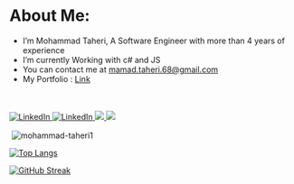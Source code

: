  # About Me:
- I’m Mohammad Taheri, A Software Engineer with more than 4 years of experience
- I’m currently Working with c# and JS<br>
- You can contact me at mamad.taheri.68@gmail.com 
 - My Portfolio : [Link](https://portfolio.mtaher.ir/)
<br>
<br>
<a href="https://www.linkedin.com/in/mohammad-taheri1" target="_blank">
<img src="https://img.shields.io/badge/LinkedIn-%230077B5.svg?&style=flat-square&logo=linkedin&logoColor=white" alt="LinkedIn">
</a> 
<a href="https://www.youtube.com/@DevEmpower" target="_blank">
<img src="https://img.shields.io/badge/YouTube-FF0000?style=flat-square&logo=youtube&logoColor=white" alt="LinkedIn">
</a> 
 <a href="https://stackoverflow.com/users/16505469/mohammad-taheri">
 <img src="https://img.shields.io/badge/Stack Overflow-f48024?style=flat-square&logo=stackoverflow&logoColor=white" />
 </a>
</a> 
 <a href="mailto:mamad.taheri.68@gmail.com">
 <img src="https://img.shields.io/badge/-Gmail-c14438?style=flat-square&logo=Gmail&logoColor=white" />
 </a>

<p>&nbsp;<img align="center" src="https://github-readme-stats.vercel.app/api?username=mohammad-taheri1&show_icons=true&locale=en&theme=vision-friendly-dark" alt="mohammad-taheri1" /></p>
  
 [![Top Langs](https://github-readme-stats.vercel.app/api/top-langs/?username=mohammad-taheri1&layout=compact&theme=vision-friendly-dark)](https://github.com/anuraghazra/github-readme-stats)
 
 [![GitHub Streak](http://github-readme-streak-stats.herokuapp.com?user=mohammad-taheri1&theme=dark&background=000000)](https://git.io/streak-stats)
  



